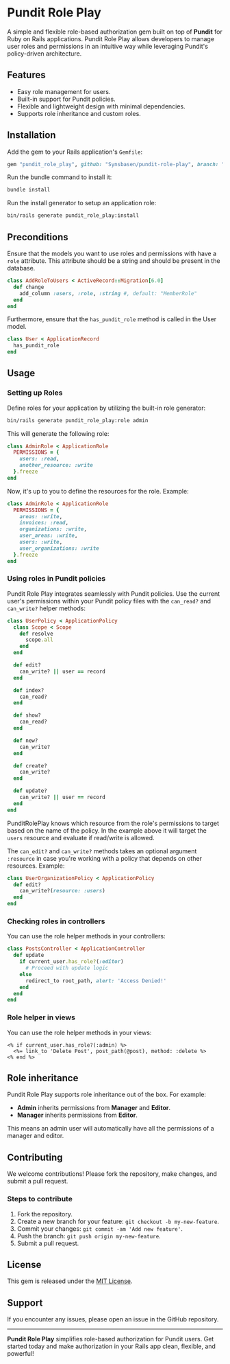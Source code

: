 # Pundit Role Play

A simple and flexible role-based authorization gem built on top of **Pundit** for Ruby on Rails applications. Pundit Role Play allows developers to manage user roles and permissions in an intuitive way while leveraging Pundit's policy-driven architecture.

## Features
- Easy role management for users.
- Built-in support for Pundit policies.
- Flexible and lightweight design with minimal dependencies.
- Supports role inheritance and custom roles.

## Installation
Add the gem to your Rails application's `Gemfile`:

```ruby
gem "pundit_role_play", github: "Synsbasen/pundit-role-play", branch: "master"
```

Run the bundle command to install it:

```bash
bundle install
```

Run the install generator to setup an application role:
```bash
bin/rails generate pundit_role_play:install
```

## Preconditions
Ensure that the models you want to use roles and permissions with have a `role` attribute. This attribute should be a string and should be present in the database.

```ruby
class AddRoleToUsers < ActiveRecord::Migration[6.0]
  def change
    add_column :users, :role, :string #, default: "MemberRole"
  end
end
```

Furthermore, ensure that the `has_pundit_role` method is called in the User model.

```ruby
class User < ApplicationRecord
  has_pundit_role
end
```

## Usage
### Setting up Roles
Define roles for your application by utilizing the built-in role generator:

```bash
bin/rails generate pundit_role_play:role admin
```

This will generate the following role:

```ruby
class AdminRole < ApplicationRole
  PERMISSIONS = {
    users: :read,
    another_resource: :write
  }.freeze
end
```

Now, it's up to you to define the resources for the role. Example:

```ruby
class AdminRole < ApplicationRole
  PERMISSIONS = {
    areas: :write,
    invoices: :read,
    organizations: :write,
    user_areas: :write,
    users: :write,
    user_organizations: :write
  }.freeze
end
```

### Using roles in Pundit policies
Pundit Role Play integrates seamlessly with Pundit policies. Use the current user's permissions within your Pundit policy files with the `can_read?` and `can_write?` helper methods:

```ruby
class UserPolicy < ApplicationPolicy
  class Scope < Scope
    def resolve
      scope.all
    end
  end

  def edit?
    can_write? || user == record
  end

  def index?
    can_read?
  end

  def show?
    can_read?
  end

  def new?
    can_write?
  end

  def create?
    can_write?
  end

  def update?
    can_write? || user == record
  end
end
```

PunditRolePlay knows which resource from the role's permissions to target based on the name of the policy. In the example above it will target the `users` resource and evaluate if read/write is allowed.

The `can_edit?` and `can_write?` methods takes an optional argument `:resource` in case you're working with a policy that depends on other resources. Example:

```ruby
class UserOrganizationPolicy < ApplicationPolicy
  def edit?
    can_write?(resource: :users)
  end
end
```

### Checking roles in controllers
You can use the role helper methods in your controllers:

```ruby
class PostsController < ApplicationController
  def update
    if current_user.has_role?(:editor)
      # Proceed with update logic
    else
      redirect_to root_path, alert: 'Access Denied!'
    end
  end
end
```

### Role helper in views
You can use the role helper methods in your views:

```erb
<% if current_user.has_role?(:admin) %>
  <%= link_to 'Delete Post', post_path(@post), method: :delete %>
<% end %>
```

## Role inheritance
Pundit Role Play supports role inheritance out of the box. For example:

- **Admin** inherits permissions from **Manager** and **Editor**.
- **Manager** inherits permissions from **Editor**.

This means an admin user will automatically have all the permissions of a manager and editor.

## Contributing
We welcome contributions! Please fork the repository, make changes, and submit a pull request.

### Steps to contribute
1. Fork the repository.
2. Create a new branch for your feature: `git checkout -b my-new-feature`.
3. Commit your changes: `git commit -am 'Add new feature'`.
4. Push the branch: `git push origin my-new-feature`.
5. Submit a pull request.

## License
This gem is released under the [MIT License](LICENSE).

## Support
If you encounter any issues, please open an issue in the GitHub repository.

---

**Pundit Role Play** simplifies role-based authorization for Pundit users. Get started today and make authorization in your Rails app clean, flexible, and powerful!

